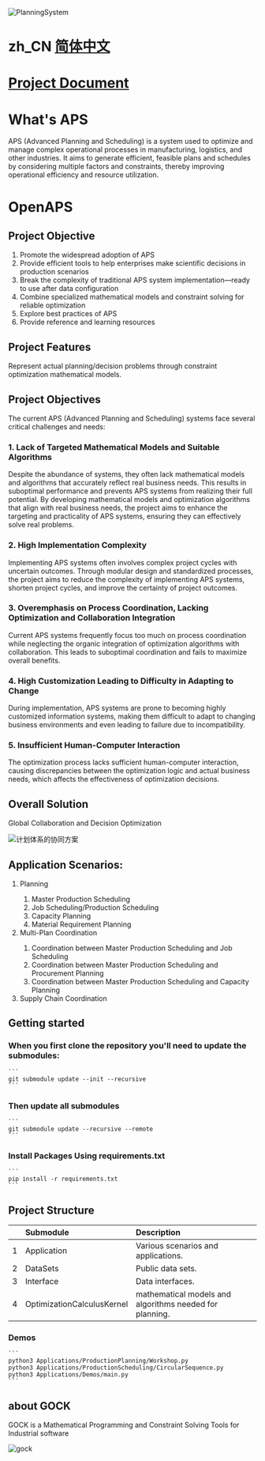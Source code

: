 
![PlanningSystem](Docs/images/planning_system.png)

# zh_CN [简体中文](README.md)
# [Project Document](Docs/OpenAPS.pdf)

# What's APS
APS (Advanced Planning and Scheduling) is a system used to optimize and manage complex operational processes in manufacturing, logistics, and other industries. It aims to generate efficient, feasible plans and schedules by considering multiple factors and constraints, thereby improving operational efficiency and resource utilization.

# OpenAPS

## Project Objective

<ol>
    <li>Promote the widespread adoption of APS</li>
    <li>Provide efficient tools to help enterprises make scientific decisions in production scenarios</li>
    <li>Break the complexity of traditional APS system implementation—ready to use after data configuration</li>
    <li>Combine specialized mathematical models and constraint solving for reliable optimization</li> <li>Explore best practices of APS</li>
    <li>Provide reference and learning resources</li>
</ol>

## Project Features
Represent actual planning/decision problems through constraint optimization mathematical models.

## Project Objectives
The current APS (Advanced Planning and Scheduling) systems face several critical challenges and needs:

### 1. Lack of Targeted Mathematical Models and Suitable Algorithms
Despite the abundance of systems, they often lack mathematical models and algorithms that accurately reflect real business needs. This results in suboptimal performance and prevents APS systems from realizing their full potential. By developing mathematical models and optimization algorithms that align with real business needs, the project aims to enhance the targeting and practicality of APS systems, ensuring they can effectively solve real problems.

### 2. High Implementation Complexity
Implementing APS systems often involves complex project cycles with uncertain outcomes. Through modular design and standardized processes, the project aims to reduce the complexity of implementing APS systems, shorten project cycles, and improve the certainty of project outcomes.

### 3. Overemphasis on Process Coordination, Lacking Optimization and Collaboration Integration
Current APS systems frequently focus too much on process coordination while neglecting the organic integration of optimization algorithms with collaboration. This leads to suboptimal coordination and fails to maximize overall benefits.

### 4. High Customization Leading to Difficulty in Adapting to Change
During implementation, APS systems are prone to becoming highly customized information systems, making them difficult to adapt to changing business environments and even leading to failure due to incompatibility.

### 5. Insufficient Human-Computer Interaction
The optimization process lacks sufficient human-computer interaction, causing discrepancies between the optimization logic and actual business needs, which affects the effectiveness of optimization decisions.

## Overall Solution
Global Collaboration and Decision Optimization

![计划体系的协同方案](Docs/images/collaboration_approach.png)

## Application Scenarios:
<ol>
    <li>Planning</li>
    <ol>
        <li>Master Production Scheduling</li>
        <li>Job Scheduling/Production Scheduling</li>
        <li>Capacity Planning</li>
        <li>Material Requirement Planning</li>
    </ol>
    <li>Multi-Plan Coordination</li>
    <ol>
        <li>Coordination between Master Production Scheduling and Job Scheduling</li>
        <li>Coordination between Master Production Scheduling and Procurement Planning</li>
        <li>Coordination between Master Production Scheduling and Capacity Planning</li>
    </ol>
    <li>Supply Chain Coordination</li>
</ol>

## Getting started

### When you first clone the repository you'll need to update the submodules:

    ```
    git submodule update --init --recursive
    ```

### Then update all submodules

    ```
    git submodule update --recursive --remote
    ```

### Install Packages Using requirements.txt

    ```
    pip install -r requirements.txt
    ```

## Project Structure
|   | Submodule                  | Description                                             |
|:--|:---------------------------|:--------------------------------------------------------|
| 1 | Application                | Various scenarios and applications.                     |
| 2 | DataSets                   | Public data sets.                                       |
| 3 | Interface                  | Data interfaces.                                        |
| 4 | OptimizationCalculusKernel | mathematical models and algorithms needed for planning. |

### Demos

    ```
    python3 Applications/ProductionPlanning/Workshop.py
    python3 Applications/ProductionScheduling/CircularSequence.py
    python3 Applications/Demos/main.py
    ```

## about GOCK

GOCK is a Mathematical Programming and Constraint Solving Tools for Industrial software

![gock](Docs/images/gock.png)
